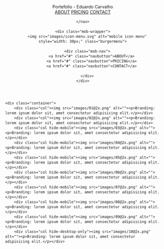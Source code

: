 <!DOCTYPE html>
<html lang="pt-br">
<head>
    <meta charset="UTF-8">
    <meta http-equiv="X-UA-Compatible" content="IE=edge">
    <meta name="viewport" content="width=device-width, initial-scale=1.0">
    <title>Portefolio</title>
    <link rel="stylesheet" href="css-reset.css">
    <link rel="stylesheet" href="style.css">
    <link rel="preconnect" href="https://fonts.googleapis.com">
    <link href="https://fonts.googleapis.com/css2?family=Roboto:ital,wght@1,300;1,700&display=swap" rel="stylesheet">


</head>

<body>

<div class="header-container">

<header>
    <div class="logo"><span class="highlight">Portefolio</span> - Eduardo Carvalho</div>
    <nav>
        <a href="#" class="mybutton">ABOUT</a>
        <a href="#" class="mybutton">PRICING</a>
        <a href="#" class="mybutton">CONTACT</a>

    </nav>

    <div class="mob-wrapper">
        <img src="images/icon-menu.svg" alt="mobile icon menu" style="width: 30px;" class="burgermenu">
        
        <div class="mob-nav">
            <a href="#" class="navbutton">ABOUT</a>
            <a href="#" class="navbutton">PRICING</a>
            <a href="#" class="navbutton">CONTACT</a>
    
        </div>
    </div>

</header>

</div>

    <div class="container">
        <div class="col"><img src="images/01@2x.png" alt=""><p>Branding: lorem ipsum dolor sit, amet consectetur adipisicing elit.</p></div>
        <div class="col"><img src="images/02@2x.png" alt=""><p>Branding: lorem ipsum dolor sit, amet consectetur adipisicing elit.</p></div>
        <div class="col hide-mobile"><img src="images/03@2x.png" alt=""><p>Branding: lorem ipsum dolor sit, amet consectetur adipisicing elit.</p></div>
        <div class="col hide-mobile"><img src="images/04@2x.png" alt=""><p>Branding: lorem ipsum dolor sit, amet consectetur adipisicing elit.</p></div>
        <div class="col hide-mobile"><img src="images/05@2x.png" alt=""><p>Branding: lorem ipsum dolor sit, amet consectetur adipisicing elit.</p></div>
        <div class="col hide-mobile"><img src="images/06@2x.png" alt=""><p>Branding: lorem ipsum dolor sit, amet consectetur adipisicing elit.</p></div>
        <div class="col hide-mobile"><img src="images/07@2x.png" alt=""><p>Branding: lorem ipsum dolor sit, amet consectetur adipisicing elit.</p></div>
        <div class="col hide-mobile"><img src="images/08@2x.png" alt=""><p>Branding: lorem ipsum dolor sit, amet consectetur adipisicing elit.</p></div>
        <div class="col hide-mobile"><img src="images/09@2x.png" alt=""><p>Branding: lorem ipsum dolor sit, amet consectetur adipisicing elit.</p></div>
        <div class="col hide-desktop-only"><img src="images/10@2x.png" alt=""><p>Branding: lorem ipsum dolor sit, amet consectetur adipisicing elit.</p></div>
    
  
</div>

</body>
<script src="https://code.jquery.com/jquery-3.4.1.js" integrity="sha256-WpOohJOqMqqyKL9FccASB9O0KwACQJpFTUBLTYOVvVU="crossorigin="anonymous"></script>
<script src="scripts.js"></script>

</html>
